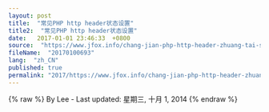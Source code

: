 ```yaml
---
layout: post
title:  "常见PHP http header状态设置"
title2:  "常见PHP http header状态设置"
date:   2017-01-01 23:46:33  +0800
source:  "https://www.jfox.info/chang-jian-php-http-header-zhuang-tai-she-zhi.html"
fileName:  "20170100693"
lang:  "zh_CN"
published: true
permalink: "2017/https://www.jfox.info/chang-jian-php-http-header-zhuang-tai-she-zhi.html"
---
```

{% raw %}
By Lee - Last updated: 星期三, 十月 1, 2014
{% endraw %}